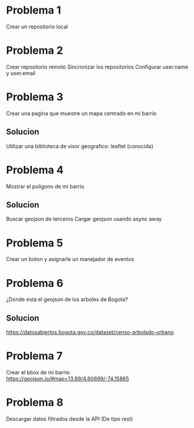 # Problema 1 
Crear un repositorio local 

# Problema 2
Crear repositorio remoto
Sincronizar los repositorios
Configurar user.name y user.email 

# Problema 3 
Crear una pagina que muestre un mapa centrado en mi barrio 
## Solucion 
Utilizar una biblioteca de visor geografico: leaflet (conocida)

# Problema 4
Mostrar el poligono de mi barrio 
## Solucion 
Buscar geojson de terceros
Cargar geojson usando async away

# Problema 5
Crear un boton y asignarle un manejador de eventos 

# Problema 6
¿Donde esta el geojson de los arboles de Bogota?
## Solucion
https://datosabiertos.bogota.gov.co/dataset/censo-arbolado-urbano

# Problema 7 
Crear el bbox de mi barrio 
https://geojson.io/#map=13.89/4.60699/-74.15865

# Problema 8
Descargar datos filtrados desde la API (De tipo rest)
